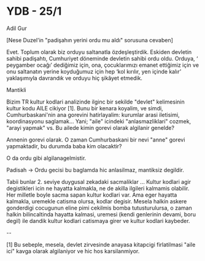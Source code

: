 # YDB - 25/1

Adil Gur

[Nese Duzel'in "padişahın yerini ordu mu aldı" sorusuna cevaben]

Evet. Toplum olarak biz orduyu saltanatla özdeşleştirdik. Eskiden devletin sahibi padişahtı, Cumhuriyet döneminde devletin sahibi ordu oldu. Orduya, ‘ peygamber ocağı’ dediğimiz için, ona, çocuklarımızı emanet ettiğimiz için ve onu saltanatın yerine koyduğumuz için hep ‘kol kırılır, yen içinde kalır’ yaklaşımıyla davrandık ve orduyu hiç şikâyet etmedik.

Mantikli

Bizim TR kultur kodlari analizinde ilginc bir sekilde "devlet" kelimesinin kultur kodu AILE cikiyor [1]. Bunu bir kenara koyalim, ve simdi, Cumhurbaskani'nin ana gorevini hatirlayalim: kurumlar arasi iletisimi, koordinasyonu saglamak... Yani; "aile" icindeki "anlasmazliklari" cozmek, "arayi yapmak" vs. Bu ailede kimin gorevi olarak algilanir genelde?

Annenin gorevi olarak. O zaman Cumhurbaskani bir nevi "anne" gorevi yapmaktadir, bu durumda baba kim olacaktir?

O da ordu gibi algilanagelmistir.

Padisah -> Ordu gecisi bu baglamda hic anlasilmaz, mantiksiz degildir.

Tabii bunlar 2. seviye duygusal zekadaki sacmaliklar ... Kultur kodlari agir degistikleri icin ne hayatta kalmakla, ne de akilla ilgileri kalmamis olabilir. Her milletle boyle sacma sapan kultur kodlari var. Ama eger hayatta kalmakla, uremekle catisma olursa, kodlar degisir. Mesela halkin askere gonderdigi cocugunun eline pimi cekilmis bomba tutusturulursa, o zaman halkin bilincaltinda hayatta kalmasi, uremesi (kendi genlerinin devami, boru degil) ile dandik kultur kodlari catismaya girer ve kultur kodlari kaybeder.

--

[1] Bu sebeple, mesela, devlet zirvesinde anayasa kitapcigi firlatilmasi "aile ici" kavga olarak algilaniyor ve hic hos karsilanmiyor.
